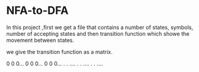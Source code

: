 # NFA-to-DFA

In this project ,first we get a file that contains a number of states, symbols, number of
 accepting states and then transition function which showe the movement between states.

we give the transition function as a matrix.

  0   0   0...
  0   0   0...
  0   0   0...
  .   .   ....
  .   .   ....
  .   .   ....
